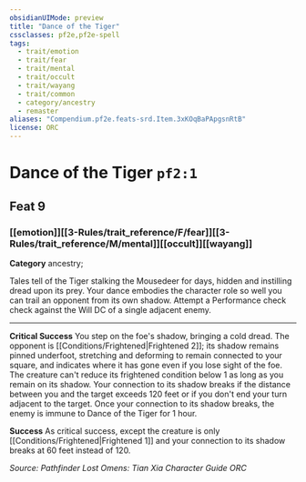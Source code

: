 ```yaml
---
obsidianUIMode: preview
title: "Dance of the Tiger"
cssclasses: pf2e,pf2e-spell
tags:
  - trait/emotion
  - trait/fear
  - trait/mental
  - trait/occult
  - trait/wayang
  - trait/common
  - category/ancestry
  - remaster
aliases: "Compendium.pf2e.feats-srd.Item.3xKOqBaPApgsnRtB"
license: ORC
---
```

# Dance of the Tiger `pf2:1`
## Feat 9
### [[emotion]][[3-Rules/trait_reference/F/fear]][[3-Rules/trait_reference/M/mental]][[occult]][[wayang]]

**Category** ancestry; 




Tales tell of the Tiger stalking the Mousedeer for days, hidden and instilling dread upon its prey. Your dance embodies the character role so well you can trail an opponent from its own shadow. Attempt a Performance check check against the Will DC of a single adjacent enemy.

* * *

**Critical Success** You step on the foe's shadow, bringing a cold dread. The opponent is [[Conditions/Frightened|Frightened 2]]; its shadow remains pinned underfoot, stretching and deforming to remain connected to your square, and indicates where it has gone even if you lose sight of the foe. The creature can't reduce its frightened condition below 1 as long as you remain on its shadow. Your connection to its shadow breaks if the distance between you and the target exceeds 120 feet or if you don't end your turn adjacent to the target. Once your connection to its shadow breaks, the enemy is immune to Dance of the Tiger for 1 hour.

**Success** As critical success, except the creature is only [[Conditions/Frightened|Frightened 1]] and your connection to its shadow breaks at 60 feet instead of 120.

*Source: Pathfinder Lost Omens: Tian Xia Character Guide*
*ORC*